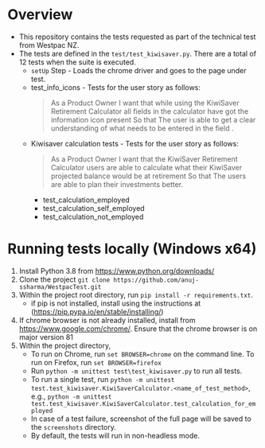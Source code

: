 # Overview
* This repository contains the tests requested as part of the technical test from Westpac NZ. 
* The tests are defined in the `test/test_kiwisaver.py`. There are a total of 12 tests when the suite is executed. 
    * `setUp` Step - Loads the chrome driver and goes to the page under test.
    * test_info_icons - Tests for the user story as follows:
        > As a Product Owner
          I want that while using the KiwiSaver Retirement Calculator all fields in the calculator have got the information icon present
        So that
        The user is able to get a clear understanding of what needs to be entered in the field .
    * Kiwisaver calculation tests - Tests for the user story as follows:
        >    As a Product Owner
        I want that the KiwiSaver Retirement Calculator users are able to calculate what their KiwiSaver projected balance would be at retirement
        So that
        The users are able to plan their investments better.
        * test_calculation_employed
        * test_calculation_self_employed
        * test_calculation_not_employed

# Running tests locally (Windows x64)

1. Install Python 3.8 from https://www.python.org/downloads/
2. Clone the project `git clone https://github.com/anuj-ssharma/WestpacTest.git`
3. Within the project root directory, run `pip install -r requirements.txt`. 
    * if pip is not installed, install using the instructions at (https://pip.pypa.io/en/stable/installing/)
4. If chrome browser is not already installed, install from https://www.google.com/chrome/. Ensure that the chrome browser is on major version 81  
6. Within the project directory,
    * To run on Chrome, run `set BROWSER=chrome` on the command line. To run on Firefox, run `set BROWSER=firefox`
    * Run `python -m unittest test\test_kiwisaver.py` to run all tests.
    * To run a single test, run `python -m unittest test.test_kiwisaver.KiwiSaverCalculator.<name_of_test_method>`, e.g., `python -m unittest test.test_kiwisaver.KiwiSaverCalculator.test_calculation_for_employed`
    * In case of a test failure, screenshot of the full page will be saved to the `screenshots` directory.
    * By default, the tests will run in non-headless mode. 
    
 
